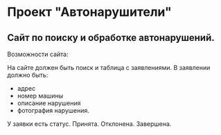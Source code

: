 # Проект "Автонарушители"

## Сайт по поиску и обработке автонарушений.

Возможности сайта:

На сайте должен быть поиск и таблица с заявлениями.
В заявлении должно быть:
- адрес
- номер машины
- описание нарушения
- фотография нарушения.

У заявки есть статус. Принята. Отклонена. Завершена.